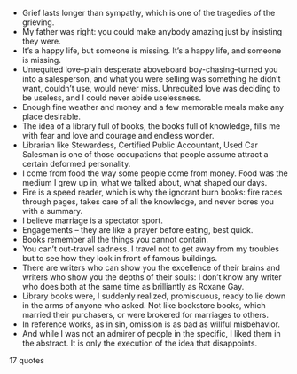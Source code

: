  - Grief lasts longer than sympathy, which is one of the tragedies of the grieving.
 - My father was right: you could make anybody amazing just by insisting they were.
 - It’s a happy life, but someone is missing. It’s a happy life, and someone is missing.
 - Unrequited love–plain desperate aboveboard boy-chasing–turned you into a salesperson, and what you were selling was something he didn’t want, couldn’t use, would never miss. Unrequited love was deciding to be useless, and I could never abide uselessness.
 - Enough fine weather and money and a few memorable meals make any place desirable.
 - The idea of a library full of books, the books full of knowledge, fills me with fear and love and courage and endless wonder.
 - Librarian like Stewardess, Certified Public Accountant, Used Car Salesman is one of those occupations that people assume attract a certain deformed personality.
 - I come from food the way some people come from money. Food was the medium I grew up in, what we talked about, what shaped our days.
 - Fire is a speed reader, which is why the ignorant burn books: fire races through pages, takes care of all the knowledge, and never bores you with a summary.
 - I believe marriage is a spectator sport.
 - Engagements – they are like a prayer before eating, best quick.
 - Books remember all the things you cannot contain.
 - You can’t out-travel sadness. I travel not to get away from my troubles but to see how they look in front of famous buildings.
 - There are writers who can show you the excellence of their brains and writers who show you the depths of their souls: I don’t know any writer who does both at the same time as brilliantly as Roxane Gay.
 - Library books were, I suddenly realized, promiscuous, ready to lie down in the arms of anyone who asked. Not like bookstore books, which married their purchasers, or were brokered for marriages to others.
 - In reference works, as in sin, omission is as bad as willful misbehavior.
 - And while I was not an admirer of people in the specific, I liked them in the abstract. It is only the execution of the idea that disappoints.

17 quotes
